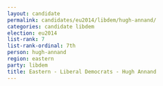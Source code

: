 ```yaml
---
layout: candidate
permalink: candidates/eu2014/libdem/hugh-annand/
categories: candidate libdem
election: eu2014
list-rank: 7
list-rank-ordinal: 7th
person: hugh-annand
region: eastern
party: libdem
title: Eastern - Liberal Democrats - Hugh Annand
---
```

